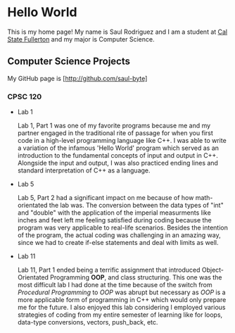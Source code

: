 # Hello World



This is my home page! My name is Saul Rodriguez and I am a student at [Cal State Fullerton](http://www.fullerton.edu/) and my major is Computer Science.



## Computer Science Projects



My GitHub page is [http://github.com/saul-byte]



### CPSC 120



* Lab 1



    Lab 1, Part 1 was one of my favorite programs because me and my partner engaged in the traditional rite of passage for when you first code in a high-level programming language like C++. I was able to write a variation of the infamous 'Hello World' program which served as an introduction to the fundamental concepts of input and output in C++. Alongside the input and output, I was also practiced ending lines and standard interpretation of C++ as a language.


* Lab 5



    Lab 5, Part 2 had a significant impact on me because of how math-orientated the lab was. The conversion between the data types of "int" and "double" with the application of the imperial measurments like inches and feet left me feeling satisfied during coding because the program was very applicable to real-life scenarios. Besides the intention of the program, the actual coding was challenging in an amazing way, since we had to create if-else statements and deal with limits as well.


* Lab 11


    Lab 11, Part 1 ended being a terrific assignment that introduced Object-Orientated Programming __OOP__, and class structuring. This one was the most difficult lab I had done at the time because of the switch from _Procedural Programming_ to _OOP_ was abrupt but necessary as _OOP_ is a more applicable form of programming in C++ which would only prepare me for the future. I also enjoyed this lab considering I employed various strategies of coding from my entire semester of learning like for loops, data-type conversions, vectors, push_back, etc.
